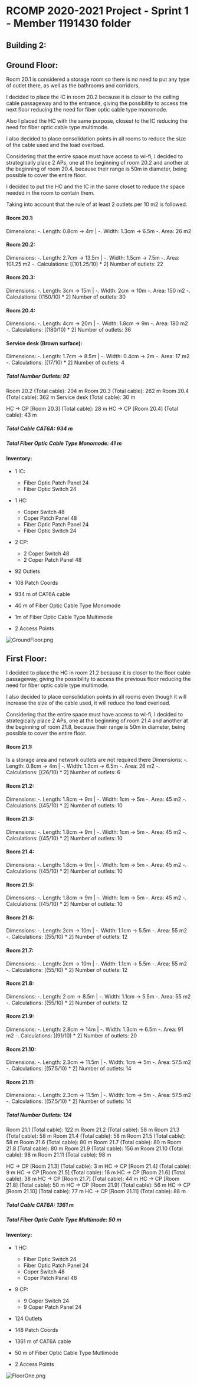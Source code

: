RCOMP 2020-2021 Project - Sprint 1 - Member 1191430 folder
===========================================
## Building 2:

## Ground Floor:

Room 20.1 is considered a storage room so there is no need to put any type of outlet there, as well as the bathrooms and corridors.

I decided to place the IC in room 20.2 because it is closer to the celling cable passageway and to the entrance, giving the possibility to access the next floor reducing the need for fiber optic cable type monomode.

Also I placed the HC with the same purpose, closest to the IC reducing the need for fiber optic cable type multimode.

I also decided to place consolidation points in all rooms to reduce the size of the cable used and the load overload.

Considering that the entire space must have access to wi-fi, I decided to strategically place 2 APs, one at the beginning of room 20.2 and another at the beginning of room 20.4, because their range is 50m in diameter, being possible to cover the entire floor.

I decided to put the HC and the IC in the same closet to reduce the space needed in the room to contain them.

Taking into account that the rule of at least 2 outlets per 10 m2 is followed.

#### Room 20.1:
   Dimensions:
   -. Length: 0.8cm → 4m | -. Width: 1.3cm → 6.5m
   -. Area: 26 m2

#### Room 20.2:
   Dimensions:
   -. Length: 2.7cm → 13.5m | -. Width: 1.5cm → 7.5m
   -. Area: 101.25 m2
   -. Calculations: [(101.25/10) * 2]
   Number of outlets: 22

#### Room 20.3:
   Dimensions:
   -. Length: 3cm → 15m | -. Width: 2cm → 10m
   -. Area: 150 m2
   -. Calculations: [(150/10) * 2]
   Number of outlets: 30

#### Room 20.4:
   Dimensions:
   -. Length: 4cm → 20m | -. Width: 1.8cm → 9m
   -. Area: 180 m2
   -. Calculations: [(180/10) * 2]
   Number of outlets: 36

#### Service desk (Brown surface):
   Dimensions:
   -. Length: 1.7cm → 8.5m | -. Width: 0.4cm → 2m
   -. Area: 17 m2
   -. Calculations: [(17/10) * 2]
   Number of outlets: 4

##### Total Number Outlets: 92

Room 20.2 (Total cable): 204 m
Room 20.3 (Total cable): 262 m
Room 20.4 (Total cable): 362 m
Service desk (Total cable): 30 m

HC → CP [Room 20.3] (Total cable): 28 m
HC → CP [Room 20.4] (Total cable): 43 m

##### Total Cable CAT6A: 934 m
##### Total Fiber Optic Cable Type Monomode: 41 m

#### Inventory:

* 1 IC:
    - Fiber Optic Patch Panel 24
    - Fiber Optic Switch 24

* 1 HC:
    - Coper Switch 48
    - Coper Patch Panel 48
    - Fiber Optic Patch Panel 24
    - Fiber Optic Switch 24

* 2 CP:
    - 2 Coper Switch 48
    - 2 Coper Patch Panel 48

* 92 Outlets
* 108 Patch Coords
* 934 m of CAT6A cable
* 40 m of Fiber Optic Cable Type Monomode
* 1m of Fiber Optic Cable Type Multimode
* 2 Access Points

![GroundFloor.png](GroundFloor.png)

## First Floor:

I decided to place the HC in room 21.2 because it is closer to the floor cable passageway, giving the possibility to access the previous floor reducing the need for fiber optic cable type multimode.

I also decided to place consolidation points in all rooms even though it will increase the size of the cable used, it will reduce the load overload.

Considering that the entire space must have access to wi-fi, I decided to strategically place 2 APs, one at the beginning of room 21.4 and another at the beginning of room 21.8, because their range is 50m in diameter, being possible to cover the entire floor.

#### Room 21.1:
Is a storage area and network outlets are not required there
   Dimensions:
   -. Length: 0.8cm → 4m | -. Width: 1.3cm → 6.5m
   -. Area: 26 m2
   -. Calculations: [(26/10) * 2]
   Number of outlets: 6

#### Room 21.2:
   Dimensions:
   -. Length: 1.8cm → 9m | -. Width: 1cm → 5m
   -. Area: 45 m2
   -. Calculations: [(45/10) * 2]
   Number of outlets: 10


#### Room 21.3:
   Dimensions:
   -. Length: 1.8cm → 9m | -. Width: 1cm → 5m
   -. Area: 45 m2
   -. Calculations: [(45/10) * 2]
   Number of outlets: 10


#### Room 21.4:
   Dimensions:
   -. Length: 1.8cm → 9m | -. Width: 1cm → 5m
   -. Area: 45 m2
   -. Calculations: [(45/10) * 2]
   Number of outlets: 10


#### Room 21.5:
   Dimensions:
   -. Length: 1.8cm → 9m | -. Width: 1cm → 5m
   -. Area: 45 m2
   -. Calculations: [(45/10) * 2]
   Number of outlets: 10


#### Room 21.6:
   Dimensions:
   -. Length: 2cm → 10m | -. Width: 1.1cm → 5.5m
   -. Area: 55 m2
   -. Calculations: [(55/10) * 2]
   Number of outlets: 12


#### Room 21.7:
   Dimensions:
   -. Length: 2cm → 10m | -. Width: 1.1cm → 5.5m
   -. Area: 55 m2
   -. Calculations: [(55/10) * 2]
   Number of outlets: 12


#### Room 21.8:
   Dimensions:
   -. Length: 2 cm → 8.5m | -. Width: 1.1cm → 5.5m
   -. Area: 55 m2
   -. Calculations: [(55/10) * 2]
   Number of outlets: 12


#### Room 21.9:
   Dimensions:
   -. Length: 2.8cm → 14m | -. Width: 1.3cm → 6.5m
   -. Area: 91 m2
   -. Calculations: [(91/10) * 2]
   Number of outlets: 20


#### Room 21.10:
   Dimensions:
   -. Length: 2.3cm → 11.5m | -. Width: 1cm → 5m
   -. Area: 57.5 m2
   -. Calculations: [(57.5/10) * 2]
   Number of outlets: 14


#### Room 21.11:
   Dimensions:
   -. Length: 2.3cm → 11.5m | -. Width: 1cm → 5m
   -. Area: 57.5 m2
   -. Calculations: [(57.5/10) * 2]
   Number of outlets: 14


##### Total Number Outlets: 124

Room 21.1 (Total cable): 122 m
Room 21.2 (Total cable): 58 m
Room 21.3 (Total cable): 58 m
Room 21.4 (Total cable): 58 m
Room 21.5 (Total cable): 58 m
Room 21.6 (Total cable): 80 m
Room 21.7 (Total cable): 80 m
Room 21.8 (Total cable): 80 m
Room 21.9 (Total cable): 156 m
Room 21.10 (Total cable): 98 m
Room 21.11 (Total cable): 98 m

HC → CP [Room 21.3] (Total cable): 3 m
HC → CP [Room 21.4] (Total cable): 9 m
HC → CP [Room 21.5] (Total cable): 16 m
HC → CP [Room 21.6] (Total cable): 38 m
HC → CP [Room 21.7] (Total cable): 44 m
HC → CP [Room 21.8] (Total cable): 50 m
HC → CP [Room 21.9] (Total cable): 56 m
HC → CP [Room 21.10] (Total cable): 77 m
HC → CP [Room 21.11] (Total cable): 88 m

##### Total Cable CAT6A: 1361  m
##### Total Fiber Optic Cable Type Multimode: 50 m

#### Inventory:

* 1 HC:
    - Fiber Optic Switch 24
    - Fiber Optic Patch Panel 24
    - Coper Switch 48
    - Coper Patch Panel 48

* 9 CP:
    - 9 Coper Switch 24
    - 9 Coper Patch Panel 24

* 124 Outlets
* 148 Patch Coords
* 1361 m of CAT6A cable
* 50 m of Fiber Optic Cable Type Multimode
* 2 Access Points

![FloorOne.png](FloorOne.png)
